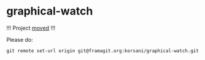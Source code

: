 # graphical-watch

!!! Project [moved](https://framagit.org/korsani/graphical-watch) !!!

Please do:
```
git remote set-url origin git@framagit.org:korsani/graphical-watch.git
```
